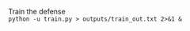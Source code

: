 Train the defense  
`python -u train.py > outputs/train_out.txt 2>&1 &`  

<!---
Generate adversarial examples and test the defenses  
`python -u test_cifar.py > outputs/test_out.txt 2>&1 &`  
-->
